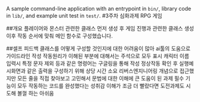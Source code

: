 A sample command-line application with an entrypoint in `bin/`, library code
in `lib/`, and example unit test in `test/`.
#3주차 심화과제 RPG 게임

##개요
플레이어와 몬스터 관련한 클래스 먼저 생성 후
게임 진행과 관련한 클래스 생성
이후 작동 순서에 맞춰 메인 함수로 구성했습니다.

##셀프 피드백
클래스를 어떻게 구성할 것인지에 대한 어려움이 많아 ai툴의 도움으로 가이드라인 작성
작동원리가 이해된 부분에 대해서는 주석으로 모두 표시
캐릭터 이름 입력시 특정 문자 제외 등과 같은 명령어는 구글링을 통해 작성
정상작동 확인 후 실행예시화면과 같은 출력을 구성하기 위해 상당 시간 소요
리버스엔지니어링 개념으로 접근했지만 모든 줄을 직접 찾아보고 고민해서 문법에 대한 이해에 큰 도움이 된 과제
필수 기능이 모두 작동하는 코드를 완성했다는 성취감
이해가 조금 더 빨랐다면 도전과제도 시도해 볼껄 하는 아쉬움